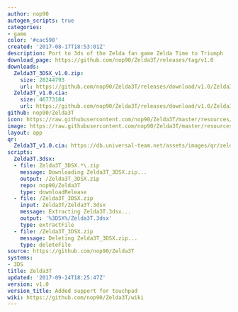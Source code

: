 ```yaml
---
author: nop90
autogen_scripts: true
categories:
- game
color: '#cac590'
created: '2017-08-17T18:53:01Z'
description: Port to 3ds of the Zelda fan game Zelda Time to Triumph
download_page: https://github.com/nop90/Zelda3T/releases/tag/v1.0
downloads:
  Zelda3T_3DSX_v1.0.zip:
    size: 28244793
    url: https://github.com/nop90/Zelda3T/releases/download/v1.0/Zelda3T_3DSX_v1.0.zip
  Zelda3T_v1.0.cia:
    size: 46773184
    url: https://github.com/nop90/Zelda3T/releases/download/v1.0/Zelda3T_v1.0.cia
github: nop90/Zelda3T
icon: https://raw.githubusercontent.com/nop90/Zelda3T/master/resources/icon.png
image: https://raw.githubusercontent.com/nop90/Zelda3T/master/resources/banner.png
layout: app
qr:
  Zelda3T_v1.0.cia: https://db.universal-team.net/assets/images/qr/zelda3t_v1.0.cia.png
scripts:
  Zelda3T.3dsx:
  - file: Zelda3T_3DSX.*\.zip
    message: Downloading Zelda3T_3DSX.zip...
    output: /Zelda3T_3DSX.zip
    repo: nop90/Zelda3T
    type: downloadRelease
  - file: /Zelda3T_3DSX.zip
    input: Zelda3T/Zelda3T.3dsx
    message: Extracting Zelda3T.3dsx...
    output: '%3DSX%/Zelda3T.3dsx'
    type: extractFile
  - file: /Zelda3T_3DSX.zip
    message: Deleting Zelda3T_3DSX.zip...
    type: deleteFile
source: https://github.com/nop90/Zelda3T
systems:
- 3DS
title: Zelda3T
updated: '2017-09-24T18:25:47Z'
version: v1.0
version_title: Added support for touchpad
wiki: https://github.com/nop90/Zelda3T/wiki
---
```


